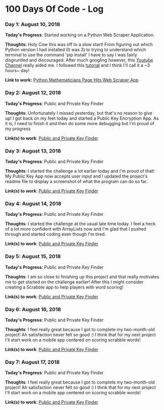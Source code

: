 # 100 Days Of Code - Log

### Day 1: August 10, 2018

**Today's Progress**: Started working on a Python Web Scraper Application.

**Thoughts:** Holy Cow this was off to a slow start! From figuring out which Python version I had installed (It was 3) to trying to understand which terminal to use the command 'pip install' I have to say I was fairly disgruntled and discouraged. After much googling however, this [Youtube Channel](https://www.youtube.com/watch?v=V_ACbv4329E) really aided me. I followed this [tutorial](https://realpython.com/python-web-scraping-practical-introduction/) and I think I'll call it a ~3 hours~ day! 

**Link to work:** [Python Mathematicians Page Hits Web Scraper App](https://github.com/KStupart/Python-Web-Scraper-App)

### Day 2: August 12, 2018 

**Today's Progress**: Public and Private Key Finder

**Thoughts**: Unfortunately I missed yesterday, but that's no reason to give up! I got back on my feet today and started a Public Key Encryption App. As it is, I need to finish it and then do some more debugging but I'm proud of my progress

**Link(s) to work**: [Public and Private Key Finder](https://github.com/KStupart/Public-And-Private-Key-Finder)

### Day 3: August 13, 2018 

**Today's Progress**: Public and Private Key Finder

**Thoughts**: I started the challenge a lot earlier today and I'm proud of that! My Public Key App now accepts user input and I updated the project's readme file to display a screenshot of what the program can do so far.

**Link(s) to work**: [Public and Private Key Finder](https://github.com/KStupart/Public-And-Private-Key-Finder)

### Day 4: August 14, 2018 

**Today's Progress**: Public and Private Key Finder

**Thoughts**: I started the challenge at the usual late time today. I feel a heck of a lot more confident with ArrayLists now and I'm glad that I pushed through and started coding even though I'm tired.

**Link(s) to work**: [Public and Private Key Finder](https://github.com/KStupart/Public-And-Private-Key-Finder)

### Day 5: August 15, 2018 

**Today's Progress**: Public and Private Key Finder

**Thoughts**: I am so close to finishing up this project and that really motivates me to get started on the challenge earlier! After this I might consider creating a Scrabble app to help players with word scoring!

**Link(s) to work**: [Public and Private Key Finder](https://github.com/KStupart/Public-And-Private-Key-Finder)

### Day 6: August 16, 2018 

**Today's Progress**: Public and Private Key Finder

**Thoughts**: I feel really great because I got to complete my two-month-old project! Ah satisfaction never felt so good :) I think that for my next project I'll start work on a mobile app centered on scoring scrabble words!

**Link(s) to work**: [Public and Private Key Finder](https://github.com/KStupart/Public-And-Private-Key-Finder)

### Day 7: August 17, 2018 

**Today's Progress**: Public and Private Key Finder

**Thoughts**: I feel really great because I got to complete my two-month-old project! Ah satisfaction never felt so good :) I think that for my next project I'll start work on a mobile app centered on scoring scrabble words!

**Link(s) to work**: [Public and Private Key Finder](https://github.com/KStupart/Public-And-Private-Key-Finder)
